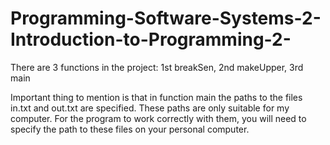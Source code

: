 # Programming-Software-Systems-2-Introduction-to-Programming-2-

There are 3 functions in the project:
1st breakSen, 	2nd makeUpper, 	3rd main

Important thing to mention is that in function main the paths to the files in.txt and out.txt are specified. These paths are only suitable for my computer. For the program to work correctly with them, you will need to specify the path to these files on your personal computer.

